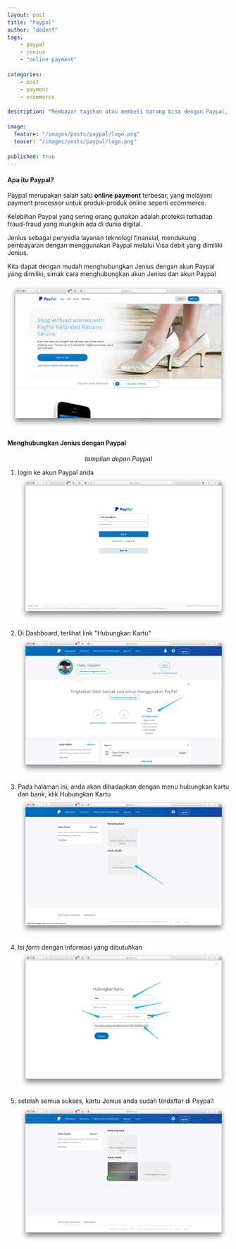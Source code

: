 ```yaml
---
layout: post
title: "Paypal"
author: "dedenf"
tags:
    - paypal
    - jenius
    - "online payment"

categories:
    - post
    - payment
    - ecommerce

description: "Membayar tagihan atau membeli barang bisa dengan Paypal, Jeniusin Paypal juga bisa!"
  
image:
  feature: "/images/posts/paypal/logo.png"
  teaser: "/images/posts/paypal/logo.png"
  
published: true
---
```


#### Apa itu Paypal?
Paypal merupakan salah satu **online payment** terbesar, yang melayani payment processor untuk produk-produk online seperti ecommerce.

Kelebihan Paypal yang sering orang gunakan adalah proteksi terhadap fraud-fraud yang mungkin ada di dunia digital.

Jenius sebagai penyedia layanan teknologi finansial, mendukung pembayaran dengan menggunakan Paypal melalui Visa debit yang dimiliki Jenius.

Kita dapat dengan mudah menghubungkan Jenius dengan akun Paypal yang dimiliki, simak cara menghubungkan akun Jenius dan akun Paypal

![](/images/posts/paypal/1.jpg)
<!-- more -->

#### Menghubungkan Jenius dengan Paypal

<p style="text-align: center;font-style:italic;"> tampilan depan Paypal </p>

1. login ke akun Paypal anda
![login](/images/posts/paypal/1.1.png)

2. Di Dashboard, terlihat link "Hubungkan Kartu"
![dashboard hubungkan kartu](/images/posts/paypal/2.png)

3. Pada halaman ini, anda akan dihadapkan dengan menu hubungkan kartu dan bank, klik Hubungkan Kartu
![hubungkan kartu](/images/posts/paypal/3.png)

4. Isi *form* dengan informasi yang dibutuhkan
![](/images/posts/paypal/5.png)

5. setelah semua sukses, kartu Jenius anda sudah terdaftar di Paypal!
![jenius card registered](/images/posts/paypal/6.png)

